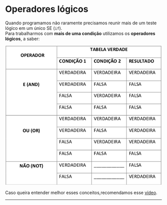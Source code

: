 # Operadores lógicos

Quando programamos não raramente
precisamos reunir mais de um teste lógico em um único SE (`if`).  
Para trabalharmos com __mais
de uma condição__ utilizamos os __operadores lógicos__, a saber:

![ tabela verdade ](../../imgs/tabela_verdade.png)

Caso queira entender melhor esses conceitos,recomendamos esse [vídeo](https://www.youtube.com/watch?v=28Ht3o1c73A).
____
<br><br>